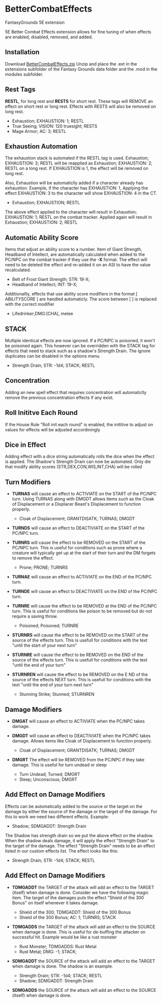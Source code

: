 # BetterCombatEffects
FantasyGrounds 5E extension

5E Better Combat Effects extension allows for fine tuning of when effects are enabled, disabled, removed, and added.

## Installation
Download [BetterCombatEffects.zip](https://github.com/rhagelstrom/BetterCombatEffects/raw/main/BetterCombatEffects.zip) Unzip and place the .ext in the extensions subfolder of the Fantasy Grounds data folder and the .mod in the modules subfolder.

## Rest Tags
**RESTL**, for long rest and **RESTS** for short rest. These tags will REMOVE an effect on short rest or long rest. Effects with RESTS will also be removed on long rest.

* Exhaustion; EXHAUSTION: 1; RESTL
* True Seeing; VISION: 120 truesight; RESTS
* Mage Armor; AC: 3; RESTL

## Exhaustion Automation
The exhaustion stack is automated if the RESTL tag is used. 
Exhaustion; EXHAUSTION: 3; RESTL will be reapplied as Exhaustion; EXHAUSTION: 2; RESTL on a long rest. If EXHAUSTION is 1, the effect will be removed on long rest.

Also, Exhaustion will be automaticlly added if a character already has exhaustion. Example, if the character has EXHAUSTION: 1, Applying the effect EXHAUSTION: 3 to the character will show EXHAUSTION: 4 in the CT. 

* Exhaustion; EXHAUSTION; RESTL

The above effect applied to the character will result in Exhaustion; EXHAUSTION: 1; RESTL on the combat tracker. Applied again will result in Exhaustion; EXHAUSTION: 2; RESTL

## Automatic Ability Score
Items that adjust an ability score to a number. Item of Giant Strength, Headband of Intellect, are automatically calculated when added to the PC/NPC on the combat tracker if they use the **-X** format. The effect will need to be deleted the effect and re-added it on an ASI to have the value recalculated.

* Belt of Frost Giant Strength; STR: 19-X;
* Headband of Intellect; INT: 19-X;

Additionallly, effects that use ability score modifiers in the format [ ABILITYSCORE ] are handled automaticly. The score between [ ] is replaced with the correct modifier

* Lifedrinker;DMG:[CHA], melee

## STACK
Multiple identical effects are now ignored. If a PC/NPC is poisoned, it won't be poisoned again. This however can be overridden with the STACK tag for effects that need to stack such as a shadow's Strength Drain. The ignore duplicates can be disabled in the options menu.

* Strength Drain; STR: -1d4; STACK; RESTL

## Concentration
Adding an new spell effect that requires concentration will automaticlly remove the previous concentration effects if any exist. 

## Roll Inititve Each Round
If the House Rule "Roll init each round" is enabled, the inititive to adjust on values for effects will be adjusted accordiningly 

## Dice in Effect
Adding effect with a dice string automatically rolls the dice when the effect is applied. The Shadow's Strength Drain can now be automated. Only die that modify ability scores (STR,DEX,CON,WIS,INT,CHA) will be rolled

## Turn Modifiers
* **TURNAS** will cause an effect to ACTIVIATE on the START of the PC/NPC turn. Using TURNAS along with DMGDT allows items such as the Cloak of Displacement or a Displacer Beast's Displacement to function properly.

  * Cloak of Displacement; GRANTDISATK; TURNAS; DMGDT

* **TURNDS** will cause an effect to DEACTIVIATE on the START of the PC/NPC turn.

* **TURNRS** will cause the effect to be REMOVED on the START of the PC/NPC turn. This is useful for conditions such as prone where a creature will typically get up at the start of their turn and the DM forgets to remove the effect.

  * Prone; PRONE; TURNRS

* **TURNAE** will cause an effect to ACTIVIATE on the END of the PC/NPC turn.

* **TURNDE** will cause an effect to DEACTIVIATE on the END of the PC/NPC turn.

* **TURNRE** will cause the effect to be REMOVED at the END of the PC/NPC turn. This is useful for conditions like poison to be removed but do not require a saving throw.

  * Poisoned; Poisoned; TURNRE

* **STURNRS** will cause the effect to be REMOVED on the START of the source of the effects turn. This is usefull for conditions with the text "until the start of your next turn"

* **STURNRE** will cause the effect to be REMOVED on the END of the source of the effects turn. This is usefull for conditions with the text "until the end of your turn"

* **STURNREN** will cause the effect to be REMOVED on the E ND of the source of the effects NEXT turn. This is usefull for conditions with the text "until the end of your turn next turn"

  * Stunning Strike; Stunned; STURNREN



## Damage Modifiers
* **DMGAT** will cause an effect to ACTIVIATE when the PC/NPC takes damage.

* **DMGDT** will cause an effect to DEACTIVIATE when the PC/NPC takes damage. Allows items like Cloak of Displacement to function properly.

  * Cloak of Displacement; GRANTDISATK; TURNAS; DMGDT

* **DMGRT** The effect will be REMOVED from the PC/NPC if they take damage. This is useful for turn undead or sleep

  * Turn Undead; Turned; DMGRT
  * Sleep; Unconscious; DMGRT

## Add Effect on Damage Modifiers
Effects can be automatically added to the source or the target on the damage by either the source of the damage or the target of the damage. For this to work we need two different effects.  Example:

  * Shadow; SDMGADDT: Strength Drain

The Shadow has strength drain so we put the above effect on the shadow. When the shadow deals damage, it will apply the effect "Strength Drain" to the target of the damage. The effect "Strength Drain" needs to be an effect listed in our custom effects list. The effect looks like this:

  * Strength Drain; STR: -1d4; STACK; RESTL

## Add Effect on Damage Modifiers
* **TDMGADDT** the TARGET of the attack will add an effect to the TARGET (itself) when damage is done. Consider we have the following magic item. The target of the damages puts the effect "Shield of the 300 Bonus" on itself whenever it takes damage.

  * Shield of the 300; TDMGADDT: Shield of the 300 Bonus
  * Shield of the 300 Bonus; AC: 1; TURNRS; STACK

* **TDMGADDS** the TARGET of the attack will add an effect to the SOURCE when damage is done. This is useful for de-buffing the attacker on successful hit. Example would be like a rust monster

  * Rust Monster; TDMGADDS: Rust Metal
  * Rust Metal; DMG: -1; STACK;

* **SDMGADDT** the SOURCE of the attack will add an effect to the TARGET when damage is done. The shadow is an example.

  * Strength Drain; STR: -1d4; STACK; RESTL
  * Shadow; SDMGADDT: Strength Drain

* **SDMGADDS** the SOURCE of the attack will add an effect to the SOURCE (itself) when damage is done.
